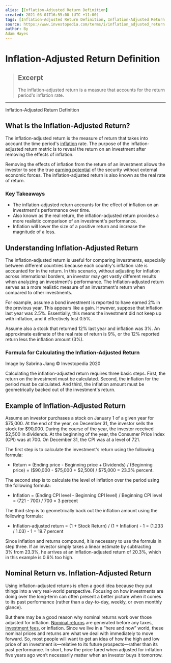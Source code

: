 ```yaml
---
alias: [Inflation-Adjusted Return Definition]
created: 2021-03-01T16:55:00 (UTC +11:00)
tags: [Inflation-Adjusted Return Definition, Inflation-Adjusted Return Definition]
source: https://www.investopedia.com/terms/i/inflation_adjusted_return.asp
author: By
Adam Hayes
---
```


# Inflation-Adjusted Return Definition

> ## Excerpt
> The inflation-adjusted return is a measure that accounts for the return period's inflation rate.

---

Inflation-Adjusted Return Definition
## What Is the Inflation-Adjusted Return?

The inflation-adjusted return is the measure of return that takes into account the time period's [inflation](https://www.investopedia.com/terms/i/inflation.asp) rate. The purpose of the inflation-adjusted return metric is to reveal the return on an investment after removing the effects of inflation.

Removing the effects of inflation from the return of an investment allows the investor to see the true [earning potential](https://www.investopedia.com/terms/e/earning-potential.asp) of the security without external economic forces. The inflation-adjusted return is also known as the real rate of return.

### Key Takeaways

-   The inflation-adjusted return accounts for the effect of inflation on an investment's performance over time.
-   Also known as the real return, the inflation-adjusted return provides a more realistic comparison of an investment's performance.
-   Inflation will lower the size of a positive return and increase the magnitude of a loss.

## Understanding Inflation-Adjusted Return

The inflation-adjusted return is useful for comparing investments, especially between different countries because each country's inflation rate is accounted for in the return. In this scenario, without adjusting for inflation across international borders, an investor may get vastly different results when analyzing an investment's performance. The Inflation-adjusted return serves as a more realistic measure of an investment's return when compared to other investments.

For example, assume a bond investment is reported to have earned 2% in the previous year. This appears like a gain. However, suppose that inflation last year was 2.5%. Essentially, this means the investment did not keep up with inflation, and it effectively lost 0.5%.

Assume also a stock that returned 12% last year and inflation was 3%. An approximate estimate of the real rate of return is 9%, or the 12% reported return less the inflation amount (3%).

### Formula for Calculating the Inflation-Adjusted Return

Image by Sabrina Jiang © Investopedia 2020

Calculating the inflation-adjusted return requires three basic steps. First, the return on the investment must be calculated. Second, the inflation for the period must be calculated. And third, the inflation amount must be geometrically backed out of the investment's return.

## Example of Inflation-Adjusted Return

Assume an investor purchases a stock on January 1 of a given year for $75,000. At the end of the year, on December 31, the investor sells the stock for $90,000. During the course of the year, the investor received $2,500 in dividends. At the beginning of the year, the Consumer Price Index (CPI) was at 700. On December 31, the CPI was at a level of 721.

The first step is to calculate the investment's return using the following formula:

-   Return = (Ending price - Beginning price + Dividends) / (Beginning price) = ($90,000 - $75,000 + $2,500) / $75,000 = 23.3% percent.

The second step is to calculate the level of inflation over the period using the following formula:

-   Inflation = (Ending CPI level - Beginning CPI level) / Beginning CPI level = (721 - 700) / 700 = 3 percent

The third step is to geometrically back out the inflation amount using the following formula:

-   Inflation-adjusted return = (1 + Stock Return) / (1 + Inflation) - 1 = (1.233 / 1.03) - 1 = 19.7 percent

Since inflation and returns compound, it is necessary to use the formula in step three. If an investor simply takes a linear estimate by subtracting 3% from 23.3%, he arrives at an inflation-adjusted return of 20.3%, which in this example is 0.6% too high.

## Nominal Return vs. Inflation-Adjusted Return

Using inflation-adjusted returns is often a good idea because they put things into a very real-world perspective. Focusing on how investments are doing over the long-term can often present a better picture when it comes to its past performance (rather than a day-to-day, weekly, or even monthly glance).

But there may be a good reason why nominal returns work over those adjusted for inflation. [Nominal returns](https://www.investopedia.com/terms/n/nominal-rate-of-return.asp) are generated before any taxes, [investment fees](https://www.investopedia.com/articles/basics/11/investors-fees-cheat-sheet.asp), or inflation. Since we live in a “here and now” world, these nominal prices and returns are what we deal with immediately to move forward. So, most people will want to get an idea of how the high and low price of an investment is—relative to its future prospects—rather than its past performance. In short, how the price fared when adjusted for inflation five years ago won’t necessarily matter when an investor buys it tomorrow.
